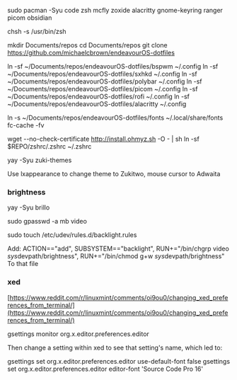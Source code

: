 sudo pacman -Syu code zsh mcfly zoxide alacritty gnome-keyring ranger picom obsidian

chsh -s /usr/bin/zsh

mkdir Documents/repos
cd Documents/repos
git clone https://github.com/michaelcbrown/endeavourOS-dotfiles

ln -sf ~/Documents/repos/endeavourOS-dotfiles/bspwm ~/.config
ln -sf ~/Documents/repos/endeavourOS-dotfiles/sxhkd ~/.config
ln -sf ~/Documents/repos/endeavourOS-dotfiles/polybar ~/.config
ln -sf ~/Documents/repos/endeavourOS-dotfiles/picom ~/.config
ln -sf ~/Documents/repos/endeavourOS-dotfiles/rofi ~/.config
ln -sf ~/Documents/repos/endeavourOS-dotfiles/alacritty ~/.config

ln -s ~/Documents/repos/endeavourOS-dotfiles/fonts ~/.local/share/fonts
fc-cache -fv

wget --no-check-certificate http://install.ohmyz.sh -O - | sh
ln -sf $REPO/zshrc/.zshrc ~/.zshrc

yay -Syu zuki-themes

Use lxappearance to change theme to Zukitwo, mouse cursor to Adwaita

### brightness
yay -Syu brillo

sudo gpasswd -a mb video  
  
sudo touch /etc/udev/rules.d/backlight.rules

Add:
ACTION=="add", SUBSYSTEM=="backlight", RUN+="/bin/chgrp video $sys$devpath/brightness", RUN+="/bin/chmod g+w $sys$devpath/brightness"
To that file

### xed
[https://www.reddit.com/r/linuxmint/comments/oi9ou0/changing_xed_preferences_from_terminal/](https://www.reddit.com/r/linuxmint/comments/oi9ou0/changing_xed_preferences_from_terminal/)  
  
gsettings monitor org.x.editor.preferences.editor  
  
Then change a setting within xed to see that setting's name, which led to:

gsettings set org.x.editor.preferences.editor use-default-font false
gsettings set org.x.editor.preferences.editor editor-font 'Source Code Pro 16'